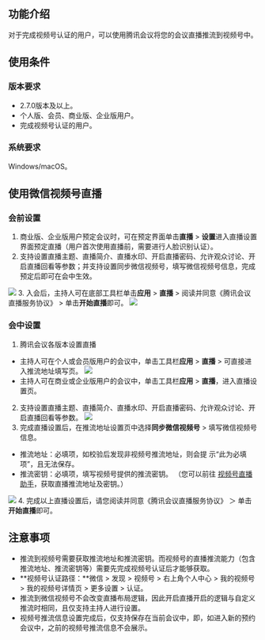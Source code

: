 ## 功能介绍
对于完成视频号认证的用户，可以使用腾讯会议将您的会议直播推流到视频号中。

## 使用条件
### 版本要求
- 2.7.0版本及以上。
- 个人版、会员、商业版、企业版用户。
- 完成视频号认证的用户。

### 系统要求
Windows/macOS。

## 使用微信视频号直播
### 会前设置
1. 商业版、企业版用户预定会议时，可在预定界面单击**直播** > **设置**进入直播设置界面预定直播（用户首次使用直播前，需要进行人脸识别认证）。
2. 支持设置直播主题、直播简介、直播水印、开启直播密码、允许观众讨论、开启直播回看等参数；并支持设置同步微信视频号，填写微信视频号信息，完成预定后即可在会中生效。

![](https://qcloudimg.tencent-cloud.cn/raw/19a01a825f8b9a5fa8917601b43aa52c.png)
3. 入会后，主持人可在底部工具栏单击**应用** > **直播** > 阅读并同意《腾讯会议直播服务协议》 > 单击**开始直播**即可。
![](https://qcloudimg.tencent-cloud.cn/raw/0184439b97d86de023e5bccd6c1f7493.png)

### 会中设置
1. 腾讯会议各版本设置直播
 - 主持人可在个人或会员版用户的会议中，单击工具栏**应用** > **直播** > 可直接进入推流地址填写页。
![](https://qcloudimg.tencent-cloud.cn/raw/8b907bed3afc7ee731c2f0add1905d7d.png)
 - 主持人可在商业或企业版用户的会议中，单击工具栏**应用** > **直播**，进入直播设置页。
2. 支持设置直播主题、直播简介、直播水印、开启直播密码、允许观众讨论、开启直播回看等参数。
![](https://qcloudimg.tencent-cloud.cn/raw/0e8e9ea953c1a4902964d7475d0a4f34.png)
3. 完成直播设置后，在推流地址设置页中选择**同步微信视频号** > 填写微信视频号信息。
 - 推流地址：必填项，如校验后发现非视频号推流地址，则会提 示“此为必填项”，且无法保存。
 - 推流密钥：必填项，填写视频号提供的推流密钥。
（您可以前往 [视频号直播助手](https://channels.weixin.qq.com/platform/login)，获取直播推流地址及密钥。）

 ![](https://qcloudimg.tencent-cloud.cn/raw/1dd26e5ddb4209cb8567f33fa1f62ee7.png)
4. 完成以上直播设置后，请您阅读并同意《腾讯会议直播服务协议》 ＞ 单击**开始直播**即可。

## 注意事项
- 推流到视频号需要获取推流地址和推流密钥。而视频号的直播推流能力（包含推流地址、推流密钥等）需要先完成视频号认证后才能够获取。
 - **视频号认证路径：**微信 > 发现 > 视频号 > 右上角个人中心 > 我的视频号 > 我的视频号详情页 > 更多设置 > 认证。
- 推流到微信视频号不会改变直播布局逻辑，因此开启直播开启的逻辑与自定义推流时相同，且仅支持主持人进行设置。
- 视频号推流信息设置完成后，仅支持保存在当前会议中，即，如进入新的预约会议中，之前的视频号推流信息不会展示。

